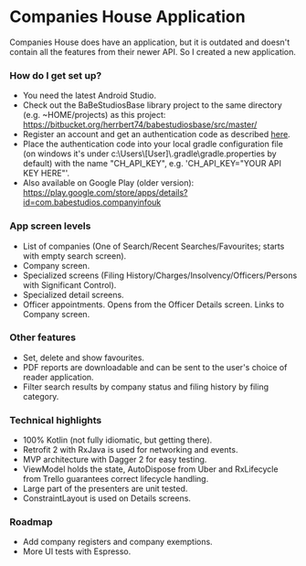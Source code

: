 # Companies House Application #

Companies House does have an application, but it is outdated and doesn't contain all the features from their newer API. So I created a new application.

### How do I get set up? ###

* You need the latest Android Studio.
* Check out the BaBeStudiosBase library project to the same directory (e.g. ~HOME/projects) as this project:
https://bitbucket.org/herrbert74/babestudiosbase/src/master/
* Register an account and get an authentication code as described [here](https://developer.companieshouse.gov.uk/api/docs/index/gettingStarted.html).
* Place the authentication code into your local gradle configuration file (on windows it's under c:\Users\\[User]\\.gradle\gradle.properties by default) with the name
"CH_API_KEY", e.g. 'CH_API_KEY="YOUR API KEY HERE"'.
* Also available on Google Play (older version):
https://play.google.com/store/apps/details?id=com.babestudios.companyinfouk

### App screen levels ###

* List of companies (One of Search/Recent Searches/Favourites; starts with empty search screen).
* Company screen.
* Specialized screens (Filing History/Charges/Insolvency/Officers/Persons with Significant Control).
* Specialized detail screens.
* Officer appointments. Opens from the Officer Details screen. Links to Company screen.

### Other features ###

* Set, delete and show favourites.
* PDF reports are downloadable and can be sent to the user's choice of reader application.
* Filter search results by company status and filing history by filing category.

### Technical highlights ###

* 100% Kotlin (not fully idiomatic, but getting there).
* Retrofit 2 with RxJava is used for networking and events.
* MVP architecture with Dagger 2 for easy testing.
* ViewModel holds the state, AutoDispose from Uber and RxLifecycle from Trello guarantees correct lifecycle handling.
* Large part of the presenters are unit tested.
* ConstraintLayout is used on Details screens.

### Roadmap ###

* Add company registers and company exemptions.
* More UI tests with Espresso.